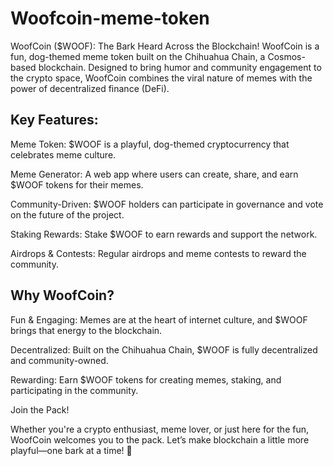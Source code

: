 # Woofcoin-meme-token
WoofCoin ($WOOF): The Bark Heard Across the Blockchain!
WoofCoin is a fun, dog-themed meme token built on the Chihuahua Chain, a Cosmos-based blockchain. Designed to bring humor and community engagement to the 
crypto space, WoofCoin combines the viral nature of memes with the power of decentralized finance (DeFi).

## Key Features:
Meme Token: $WOOF is a playful, dog-themed cryptocurrency that celebrates meme culture.

Meme Generator: A web app where users can create, share, and earn $WOOF tokens for their memes.

Community-Driven: $WOOF holders can participate in governance and vote on the future of the project.

Staking Rewards: Stake $WOOF to earn rewards and support the network.

Airdrops & Contests: Regular airdrops and meme contests to reward the community.

## Why WoofCoin?
Fun & Engaging: Memes are at the heart of internet culture, and $WOOF brings that energy to the blockchain.

Decentralized: Built on the Chihuahua Chain, $WOOF is fully decentralized and community-owned.

Rewarding: Earn $WOOF tokens for creating memes, staking, and participating in the community.

Join the Pack!

Whether you're a crypto enthusiast, meme lover, or just here for the fun, WoofCoin welcomes you to the pack. Let’s make blockchain a little more playful—one
bark at a time! 🐾
